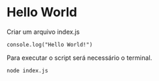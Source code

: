 # Hello World

Criar um arquivo index.js

    console.log("Hello World!")

Para executar o script será necessário o terminal.

    node index.js
